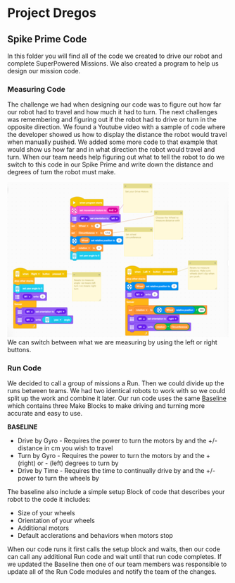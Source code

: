 # Project Dregos
## Spike Prime Code
In this folder you will find all of the code we created to drive our robot and complete SuperPowered Missions.
We also created a program to help us design our mission code.

### Measuring Code
The challenge we had when designing our code was to figure out how far our robot had to travel and how much it had to turn.
The next challenges was remembering and figuring out if the robot had to drive or turn in the opposite direction.
We found a Youtube video with a sample of code where the developer showed us how to display the distance the robot would travel when manually pushed.
We added some more code to that example that would show us how far and in what direction the robot would travel and turn.
When our team needs help figuring out what to tell the robot to do we switch to this code in our Spike Prime and write down the distance and degrees of turn the robot must make.

<center><img src="../Media/MeasureCode.png"></center>
We can switch between what we are measuring by using the left or right buttons.

### Run Code
We decided to call a group of missions a Run. Then we could divide up the runs between teams. 
We had two identical robots to work with so we could split up the work and combine it later.
Our run code uses the same [Baseline](./FLL%20Superpowered%20Baseline.llsp) which contains three Make Blocks to make driving and turning more accurate and easy to use.

**BASELINE** 
* Drive by Gyro - Requires the power to turn the motors by and the +/- distance in cm you wish to travel
* Turn by Gyro - Requires the power to turn the motors by and the + (right) or - (left) degrees to turn by
* Drive by Time - Requires the time to continually drive by and the +/- power to turn the wheels by

The baseline also include a simple setup Block of code that describes your robot to the code it includes:
* Size of your wheels
* Orientation of your wheels
* Additional motors
* Default acclerations and behaviors when motors stop

When our code runs it first calls the setup block and waits, then our code can call any additional Run code and wait until that run code completes.
If we updated the Baseline then one of our team members was responsible to update all of the Run Code modules and notify the team of the changes.
